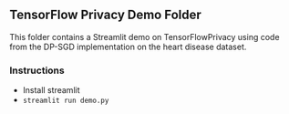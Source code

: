 
## TensorFlow Privacy Demo Folder

This folder contains a Streamlit demo on TensorFlowPrivacy using code from the DP-SGD implementation on the heart disease dataset.

### Instructions

- Install streamlit
- ```streamlit run demo.py```
